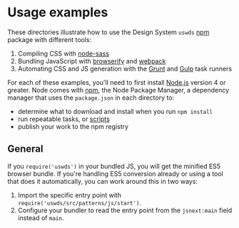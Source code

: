 # Usage examples

These directories illustrate how to use the Design System `uswds` [npm] package
with different tools:

1. Compiling CSS with [node-sass](node-sass/)
1. Bundling JavaScript with [browserify](browserify/) and [webpack](webpack/)
1. Automating CSS and JS generation with the [Grunt](grunt/) and [Gulp](gulp/)
   task runners

For each of these examples, you'll need to first install [Node.js] version 4 or
greater. Node comes with [npm], the Node Package Manager, a dependency manager
that uses the `package.json` in each directory to:

* determine what to download and install when you run `npm install`
* run repeatable tasks, or [scripts]
* publish your work to the npm registry

[Node.js]: https://nodejs.org/en/about/
[npm]: https://docs.npmjs.com/getting-started/what-is-npm
[scripts]: https://docs.npmjs.com/misc/scripts

## General

If you `require('uswds')` in your bundled JS, you will get the minified ES5 browser bundle. If you're handling ES5 conversion already or using a tool that does it automatically, you can work around this in two ways:

1. Import the specific entry point with `require('uswds/src/patterns/js/start')`.
1. Configure your bundler to read the entry point from the `jsnext:main` field instead of `main`.
